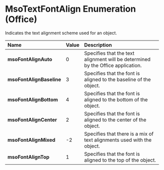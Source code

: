 
# MsoTextFontAlign Enumeration (Office)

Indicates the text alignment scheme used for an object.



|**Name**|**Value**|**Description**|
|:-----|:-----|:-----|
| **msoFontAlignAuto**|0|Specifies that the text alignment will be determined by the Office application.|
| **msoFontAlignBaseline**|3|Specifies that the font is aligned to the baseline of the object.|
| **msoFontAlignBottom**|4|Specifies that the font is aligned to the bottom of the object.|
| **msoFontAlignCenter**|2|Specifies that the font is aligned to the center of the object.|
| **msoFontAlignMixed**|-2|Specifies that there is a mix of text alignments used with the object. |
| **msoFontAlignTop**|1|Specifies that the font is aligned to the top of the object.|
